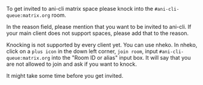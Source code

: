 To get invited to ani-cli matrix space please knock into the `#ani-cli-queue:matrix.org` room.

In the reason field, please mention that you want to be invited to ani-cli.
If your main client does not support spaces, please add that to the reason.

Knocking is not supported by every client yet. You can use nheko.
In nheko, click on a `plus icon` in the down left corner, `join room`, input `#ani-cli-queue:matrix.org` into the "Room ID or alias" input box.
It will say that you are not allowed to join and ask if you want to knock.

It might take some time before you get invited.
